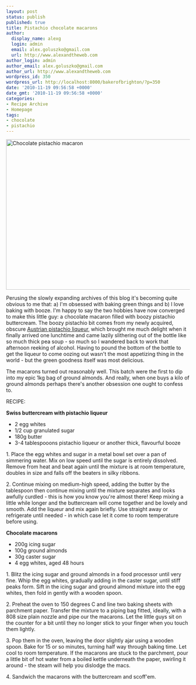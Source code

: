 ```yaml
---
layout: post
status: publish
published: true
title: Pistachio chocolate macarons
author:
  display_name: alexg
  login: admin
  email: alex.goluszko@gmail.com
  url: http://www.alexandtheweb.com
author_login: admin
author_email: alex.goluszko@gmail.com
author_url: http://www.alexandtheweb.com
wordpress_id: 350
wordpress_url: http://localhost:8000/bakerofbrighton/?p=350
date: '2010-11-19 09:56:58 +0000'
date_gmt: '2010-11-19 09:56:58 +0000'
categories:
- Recipe Archive
- Homepage
tags:
- chocolate
- pistachio
---
```

<p><a href="http://localhost:8000/bakerofbrighton/wp-content/uploads/2010/11/pistachio-macaron.jpg"><img src="http://localhost:8000/bakerofbrighton/wp-content/uploads/2010/11/pistachio-macaron-620x411.jpg" alt="Chocolate pistachio macaron" title="Chocolate pistachio macaron" width="620" height="411" class="alignnone size-medium wp-image-369" /></a></p>
<p>Perusing the slowly expanding archives of this blog it's becoming quite obvious to me that: a) I'm obsessed with baking green things and b) I love baking with booze. I'm happy to say the two hobbies have now converged to make this little guy: a chocolate macaron filled with boozy pistachio buttercream. The boozy pistachio bit comes from my newly acquired, obscure <a href="http://www.austriangrocery.com/en/wine-spirits-beer/liqueurs_2/gersthofer_pistachio_liqueur">Austrian pistachio liqueur</a>, which brought me much delight when it finally arrived one lunchtime and came lazily slithering out of the bottle like so much thick pea soup - so much so I wandered back to work that afternoon reeking of alcohol. Having to pound the bottom of the bottle to get the liqueur to come oozing out wasn't the most appetizing thing in the world - but the green goodness itself was most delicious.</p>
<p>The macarons turned out reasonably well. This batch were the first to dip into my epic 1kg bag of ground almonds. And really, when one buys a kilo of ground almonds perhaps there's another obsession one ought to confess to.</p>
<p>RECIPE:</p>
<p><strong>Swiss buttercream with pistachio liqueur<br />
</strong></p>
<ul>
<li>2 egg whites</li>
<li> 1/2 cup granulated sugar</li>
<li>180g butter</li>
<li> 3-4 tablespooons pistachio liqueur or another thick, flavourful booze</li>
</ul>
<p>1. Place the egg whites and sugar in a metal bowl set over a pan of simmering water. Mix on low speed until the sugar is entirely dissolved. Remove from heat and beat again until the mixture is at room temperature, doubles in size and falls off the beaters in silky ribbons.</p>
<p>2. Continue mixing on medium-high speed, adding the butter by the tablespoon then continue mixing until the mixture separates and looks awfully curdled - this is how you know you're almost there! Keep mixing a little while longer and the buttercream will come together and be lovely and smooth. Add the liqueur and mix again briefly. Use straight away or refrigerate until needed - in which case let it come to room temperature before using.</p>
<p><strong>Chocolate macarons</strong></p>
<ul>
<li> 200g icing sugar</li>
<li> 100g ground almonds</li>
<li> 30g caster sugar</li>
<li> 4 egg whites, aged 48 hours</li>
</ul>
<p>1. Blitz the icing sugar and ground almonds in a food processor until very fine. Whip the egg whites, gradually adding in the caster sugar, until stiff peaks form. Sift in the icing sugar and ground almond mixture into the egg whites, then fold in gently with a wooden spoon.</p>
<p>2. Preheat the oven to 150 degrees C and line two baking sheets with parchment paper. Transfer the mixture to a piping bag fitted, ideally, with a 808 size plain nozzle and pipe our the macarons. Let the little guys sit on the counter for a bit until they no longer stick to your finger when you touch them lightly.</p>
<p>3. Pop them in the oven, leaving the door slightly ajar using a wooden spoon. Bake for 15 or so minutes, turning half way through baking time. Let cool to room temperature. If the macarons are stuck to the parchment, pour a little bit of hot water from a boiled kettle underneath the paper, swirling it around - the steam will help you dislodge the macs.</p>
<p>4. Sandwich the macarons with the buttercream and scoff'em.</p>
